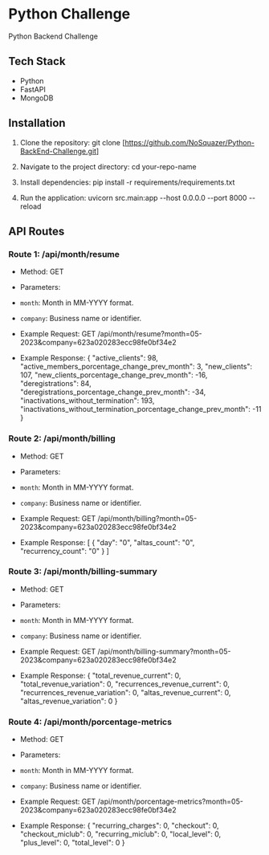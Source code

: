 # Python Challenge

Python Backend Challenge

## Tech Stack

- Python
- FastAPI
- MongoDB

## Installation

1. Clone the repository:
   git clone [https://github.com/NoSquazer/Python-BackEnd-Challenge.git]

2. Navigate to the project directory:
   cd your-repo-name

3. Install dependencies:
   pip install -r requirements/requirements.txt

4. Run the application:
   uvicorn src.main:app --host 0.0.0.0 --port 8000 --reload

## API Routes

### Route 1: /api/month/resume

- Method: GET
- Parameters:
- `month`: Month in MM-YYYY format.
- `company`: Business name or identifier.

- Example Request:
  GET /api/month/resume?month=05-2023&company=623a020283ecc98fe0bf34e2

- Example Response:
  {
  "active_clients": 98,
  "active_members_porcentage_change_prev_month": 3,
  "new_clients": 107,
  "new_clients_porcentage_change_prev_month": -16,
  "deregistrations": 84,
  "deregistrations_porcentage_change_prev_month": -34,
  "inactivations_without_termination": 193,
  "inactivations_without_termination_porcentage_change_prev_month": -11
  }

### Route 2: /api/month/billing

- Method: GET
- Parameters:
- `month`: Month in MM-YYYY format.
- `company`: Business name or identifier.

- Example Request:
  GET /api/month/billing?month=05-2023&company=623a020283ecc98fe0bf34e2

- Example Response:
  [
  {
  "day": "0",
  "altas_count": "0",
  "recurrency_count": "0"
  }
  ]

### Route 3: /api/month/billing-summary

- Method: GET
- Parameters:
- `month`: Month in MM-YYYY format.
- `company`: Business name or identifier.

- Example Request:
  GET /api/month/billing-summary?month=05-2023&company=623a020283ecc98fe0bf34e2

- Example Response:
  {
  "total_revenue_current": 0,
  "total_revenue_variation": 0,
  "recurrences_revenue_current": 0,
  "recurrences_revenue_variation": 0,
  "altas_revenue_current": 0,
  "altas_revenue_variation": 0
  }

### Route 4: /api/month/porcentage-metrics

- Method: GET
- Parameters:
- `month`: Month in MM-YYYY format.
- `company`: Business name or identifier.

- Example Request:
  GET /api/month/porcentage-metrics?month=05-2023&company=623a020283ecc98fe0bf34e2

- Example Response:
  {
  "recurring_charges": 0,
  "checkout": 0,
  "checkout_miclub": 0,
  "recurring_miclub": 0,
  "local_level": 0,
  "plus_level": 0,
  "total_level": 0
  }
